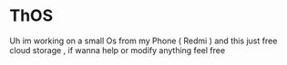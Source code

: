 # ThOS
Uh im working on a small Os from my Phone ( Redmi ) and this just free cloud storage , if wanna help or modify anything feel free
